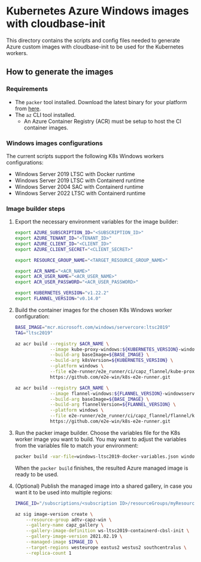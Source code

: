 # Kubernetes Azure Windows images with cloudbase-init

This directory contains the scripts and config files needed to generate Azure custom images with cloudbase-init to be used for the Kubernetes workers.

## How to generate the images

### Requirements

* The `packer` tool installed. Download the latest binary for your platform from [here](https://www.packer.io/downloads).
* The `az` CLI tool installed.
  * An Azure Container Registry (ACR) must be setup to host the CI container images.

### Windows images configurations

The current scripts support the following K8s Windows workers configurations:

* Windows Server 2019 LTSC with Docker runtime
* Windows Server 2019 LTSC with Containerd runtime
* Windows Server 2004 SAC with Containerd runtime
* Windows Server 2022 LTSC with Containerd runtime

### Image builder steps

1. Export the necessary environment variables for the image builder:

    ```bash
    export AZURE_SUBSCRIPTION_ID="<SUBSCRIPTION_ID>"
    export AZURE_TENANT_ID="<TENANT_ID>"
    export AZURE_CLIENT_ID="<CLIENT_ID>"
    export AZURE_CLIENT_SECRET="<CLIENT_SECRET>"

    export RESOURCE_GROUP_NAME="<TARGET_RESOURCE_GROUP_NAME>"

    export ACR_NAME="<ACR_NAME>"
    export ACR_USER_NAME="<ACR_USER_NAME>"
    export ACR_USER_PASSWORD="<ACR_USER_PASSWORD>"

    export KUBERNETES_VERSION="v1.22.2"
    export FLANNEL_VERSION="v0.14.0"
    ```

2. Build the container images for the chosen K8s Windows worker configuration:

    ```bash
    BASE_IMAGE="mcr.microsoft.com/windows/servercore:ltsc2019"
    TAG="ltsc2019"

    az acr build --registry $ACR_NAME \
                 --image kube-proxy-windows:${KUBERNETES_VERSION}-windowsservercore-${TAG} \
                 --build-arg baseImage=${BASE_IMAGE} \
                 --build-arg k8sVersion=${KUBERNETES_VERSION} \
                 --platform windows \
                 --file e2e-runner/e2e_runner/ci/capz_flannel/kube-proxy/kube-proxy-windows.Dockerfile \
                 https://github.com/e2e-win/k8s-e2e-runner.git

    az acr build --registry $ACR_NAME \
                 --image flannel-windows:${FLANNEL_VERSION}-windowsservercore-${TAG} \
                 --build-arg baseImage=${BASE_IMAGE} \
                 --build-arg flannelVersion=${FLANNEL_VERSION} \
                 --platform windows \
                 --file e2e-runner/e2e_runner/ci/capz_flannel/flannel/kube-flannel-windows.Dockerfile \
                 https://github.com/e2e-win/k8s-e2e-runner.git
    ```

3. Run the packer image builder. Choose the variables file for the K8s worker image you want to build. You may want to adjust the variables from the variables file to match your environment:

    ```bash
    packer build -var-file=windows-ltsc2019-docker-variables.json windows.json
    ```

    When the `packer build` finishes, the resulted Azure managed image is ready to be used.

4. (Optional) Publish the managed image into a shared gallery, in case you want it to be used into multiple regions:

    ```bash
    IMAGE_ID="/subscriptions/<subscription ID>/resourceGroups/myResourceGroup/providers/Microsoft.Compute/images/myImage"

    az sig image-version create \
        --resource-group adtv-capz-win \
        --gallery-name capz_gallery \
        --gallery-image-definition ws-ltsc2019-containerd-cbsl-init \
        --gallery-image-version 2021.02.19 \
        --managed-image $IMAGE_ID \
        --target-regions westeurope eastus2 westus2 southcentralus \
        --replica-count 1
    ```
